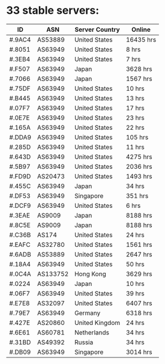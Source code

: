 # 33 stable servers:

| ID | ASN | Server Country | Online |
| ------ | ------ | ------ | ------ |
| #.9AC4 | AS53889 | United States | 16435 hrs |
| #.8051 | AS63949 | United States | 8 hrs |
| #.3EB4 | AS63949 | United States | 7 hrs |
| #.F507 | AS63949 | Japan | 3628 hrs |
| #.7066 | AS63949 | Japan | 1567 hrs |
| #.75DF | AS63949 | United States | 10 hrs |
| #.B445 | AS63949 | United States | 13 hrs |
| #.07F7 | AS63949 | United States | 17 hrs |
| #.0E7E | AS63949 | United States | 23 hrs |
| #.165A | AS63949 | United States | 22 hrs |
| #.DDA9 | AS63949 | United States | 105 hrs |
| #.285D | AS63949 | United States | 11 hrs |
| #.643D | AS63949 | United States | 4275 hrs |
| #.5B97 | AS63949 | United States | 2036 hrs |
| #.FD9D | AS20473 | United States | 1493 hrs |
| #.455C | AS63949 | Japan | 34 hrs |
| #.DF53 | AS63949 | Singapore | 351 hrs |
| #.DCF9 | AS63949 | United States | 6 hrs |
| #.3EAE | AS9009 | Japan | 8188 hrs |
| #.8C5E | AS9009 | Japan | 8188 hrs |
| #.C36B | AS174 | United States | 24 hrs |
| #.EAFC | AS32780 | United States | 1561 hrs |
| #.6ADB | AS53889 | United States | 2647 hrs |
| #.18A4 | AS63949 | United States | 50 hrs |
| #.0C4A | AS133752 | Hong Kong | 3629 hrs |
| #.0224 | AS63949 | Japan | 10 hrs |
| #.06F7 | AS63949 | United States | 39 hrs |
| #.E7E8 | AS32097 | United States | 6407 hrs |
| #.79E7 | AS63949 | Germany | 6318 hrs |
| #.427E | AS20860 | United Kingdom | 24 hrs |
| #.6E61 | AS60781 | Netherlands | 34 hrs |
| #.31BD | AS49392 | Russia | 34 hrs |
| #.DB09 | AS63949 | Singapore | 3014 hrs |

